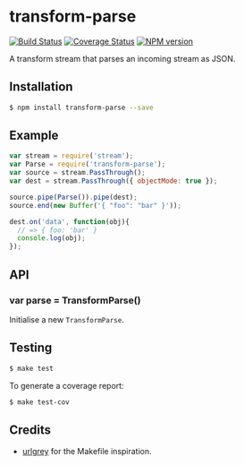 # transform-parse

[![Build Status](https://travis-ci.org/tanem/transform-parse.png?branch=master)](https://travis-ci.org/tanem/transform-parse)
[![Coverage Status](https://coveralls.io/repos/tanem/transform-parse/badge.png)](https://coveralls.io/r/tanem/transform-parse)
[![NPM version](https://badge.fury.io/js/transform-parse.svg)](http://badge.fury.io/js/transform-parse)

A transform stream that parses an incoming stream as JSON.


## Installation

```sh
$ npm install transform-parse --save
```


## Example

```js
var stream = require('stream');
var Parse = require('transform-parse');
var source = stream.PassThrough();
var dest = stream.PassThrough({ objectMode: true });

source.pipe(Parse()).pipe(dest);
source.end(new Buffer('{ "foo": "bar" }'));

dest.on('data', function(obj){
  // => { foo: 'bar' }
  console.log(obj);
});
```


## API

### var parse = TransformParse()

Initialise a new `TransformParse`.


## Testing

```sh
$ make test
```

To generate a coverage report:

```sh
$ make test-cov
```


## Credits

 * [urlgrey](https://github.com/cainus/urlgrey) for the Makefile inspiration.